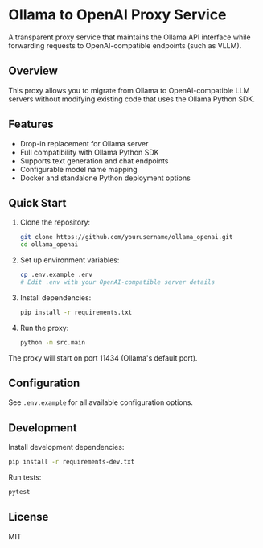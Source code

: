 # Ollama to OpenAI Proxy Service

A transparent proxy service that maintains the Ollama API interface while forwarding requests to OpenAI-compatible endpoints (such as VLLM).

## Overview

This proxy allows you to migrate from Ollama to OpenAI-compatible LLM servers without modifying existing code that uses the Ollama Python SDK.

## Features

- Drop-in replacement for Ollama server
- Full compatibility with Ollama Python SDK
- Supports text generation and chat endpoints
- Configurable model name mapping
- Docker and standalone Python deployment options

## Quick Start

1. Clone the repository:
   ```bash
   git clone https://github.com/yourusername/ollama_openai.git
   cd ollama_openai
   ```

2. Set up environment variables:
   ```bash
   cp .env.example .env
   # Edit .env with your OpenAI-compatible server details
   ```

3. Install dependencies:
   ```bash
   pip install -r requirements.txt
   ```

4. Run the proxy:
   ```bash
   python -m src.main
   ```

The proxy will start on port 11434 (Ollama's default port).

## Configuration

See `.env.example` for all available configuration options.

## Development

Install development dependencies:
```bash
pip install -r requirements-dev.txt
```

Run tests:
```bash
pytest
```

## License

MIT